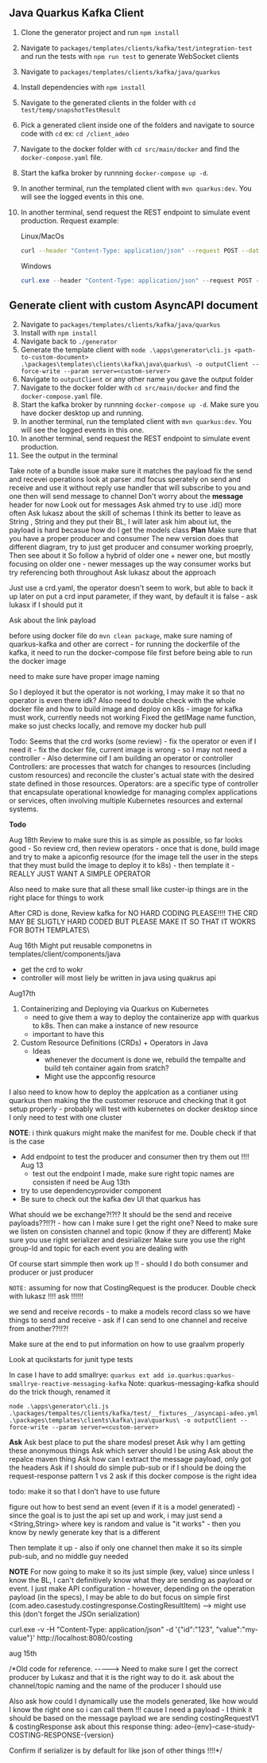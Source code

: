 ## Java Quarkus Kafka Client

1. Clone the generator project and run `npm install`
2. Navigate to `packages/templates/clients/kafka/test/integration-test` and run the tests with `npm run test` to generate WebSocket clients
3. Navigate to `packages/templates/clients/kafka/java/quarkus`
4. Install dependencies with `npm install` 
5. Navigate to the generated clients in the folder with `cd test/temp/snapshotTestResult`
6. Pick a generated client inside one of the folders and navigate to source code with `cd` ex: `cd /client_adeo`
7. Navigate to the docker folder with `cd src/main/docker` and find the `docker-compose.yaml` file. 
8. Start the kafka broker by runnning `docker-compose up -d`. 
9. In another terminal, run the templated client with `mvn quarkus:dev`. You will see the logged events in this one. 
10. In another terminal, send request the REST endpoint to simulate event production. Request example:

    Linux/MacOs
    ```bash
    curl --header "Content-Type: application/json" --request POST --data '{""value"": ""thirteenpencils""}' http://localhost:8080/
    ```

    Windows
    ```powershell
    curl.exe --header "Content-Type: application/json" --request POST --data '{""value"": ""RANDOM_VALUE""}' http://localhost:8080/
    ```

## Generate client with custom AsyncAPI document

2. Navigate to `packages/templates/clients/kafka/java/quarkus`
3. Install with `npm install`
4. Navigate back to `./generator`
5. Generate the template client with `node .\apps\generator\cli.js <path-to-custom-document> .\packages\templates\clients\kafka\java\quarkus\ -o outputClient --force-write --param server=<custom-server>`
6. Navigate to `outputClient` or any other name you gave the output folder
7. Navigate to the docker folder with `cd src/main/docker` and find the `docker-compose.yaml` file. 
8. Start the kafka broker by runnning `docker-compose up -d`. Make sure you have docker desktop up and running.
9. In another terminal, run the templated client with `mvn quarkus:dev`. You will see the logged events in this one.
10. In another terminal, send request the REST endpoint to simulate event production.
11. See the output in the terminal










Take note of a bundle issue
make sure it matches the payload
fix the send and recevei operations
look at parser .md
focus sperately on send and receive and use it without reply
use handler that will subscribe to you and one then will send message to channel
Don't worry about the **message** header for now
Look out for messages
Ask ahmed
try to use .id() more often
Ask lukasz about the skill of schemas
I think its better to leave as String , String and they put their BL, I will later ask him about iut, the payload is hard becasue how do I get the models class
**Plan**
Make sure that you have a proper producer and consumer
The new version does that different diagram, try to just get producer and consumer working proeprly,
Then see about it 
So follow a hybrid of older one + newer one, but mostly focusing on older one
    - newer messages up the way consumer works but try referencing both throughout
Ask lukasz about the approach



Just use a crd.yaml, the operator doesn't seem to work, but able to back it up later on
put a crd input parameter, if they want, by default it is false
    - ask lukasx if I should put it 

Ask about the link payload 


before using docker file do `mvn clean package`, make sure naming of quarkus-kafka and other are correct
    - for running the dockerfile of the kafka, it need to run the docker-compose file first before being able to run the docker image

need to make sure have proper image naming 

So I deployed it but the operator is not working, I may make it so that no operator is even there idk?
Also need to double check with the whole docker file and how to build image and deploy on k8s
    - image for kafka must work, currently needs not working
Fixed the getIMage name function, make so just checks locally, and remove my docker hub pull

Todo:
Seems that the crd works (some review)
    - fix the operator or even if I need it 
    - fix the docker file, current image is wrong
    - so I may not need a controller
    - Also determine oif I am building an operator or controller
            Controllers: are processes that watch for changes to resources (including custom resources) and reconcile the cluster's actual state with the desired state defined in those resources.
            Operators: are a specific type of controller that encapsulate operational knowledge for managing complex applications or services, often involving multiple Kubernetes resources and external systems.



**Todo**

Aug 18th
Review to make sure this is as simple as possible, so far looks good
    - So review crd, then review operators
    - once that is done, build image and try to make a apiconfig resource (for the image tell the user in the steps that they must build the image to deploy it to k8s)
    - then template it 
    - REALLY JUST WANT A SIMPLE OPERATOR


Also need to make sure that all these small like custer-ip things are in the right place for things to work

After CRD is done,
Review kafka for NO HARD CODING PLEASE!!!!
THE CRD MAY BE SLIGTLY HARD CODED BUT PLEASE MAKE IT SO THAT IT WOKRS FOR BOTH TEMPLATES\



Aug 16th
Might put reusable componetns in templates/client/components/java
- get the crd to wokr
- controller will most liely be written in java using quakrus api

Aug17th
1. Containerizing and Deploying via Quarkus on Kubernetes
    - need to give them a way to deploy the containerize app with quarkus to k8s. Then can make a instance of new resource
    - important to have this 
2. Custom Resource Definitions (CRDs) + Operators in Java
    - Ideas
        - whenever the document is done we, rebuild the tempalte and build teh container again from sratch?
        - Might use the appconfig resource

I also need to know how to deploy the applcation as a contianer using quarkus then making the the customer resoruce and checking that it got setup properly
    - probably will test with kubernetes on docker desktop since I only need to test with one cluster

**NOTE**: i think quakurs might make the manifest for me. Double check if that is the case

- Add endpoint to test the producer and consumer then try them out !!!!
Aug 13
    - test out the endpoint I made, make sure right topic names are consisten if need be 
Aug 13th
- try to use dependencyprovider component
- Be sure to check out the kafka dev UI that quarkus has

What should we be exchange?!?!?
It should be the send and receive payloads??!!?!
    - how can I make sure I get the right one?
Need to make sure we listen on consisten channel and topic (know if they are different)
Make sure you use right serializer and desirializer
Make sure you use the right group-Id and topic for each event you are dealing with 

Of course start simmple then work up !!
    - should I do both consumer and producer or just producer

`NOTE:` assuming for now that CostingRequest is the producer. Double check with lukasz !!!! ask !!!!!!


we send and receive records 
    - to make a models record class so we have things to send and receive
    - ask if I can send to one channel and receive from another??!!?!



Make sure at the end to put information on how to use graalvm properly

Look at qucikstarts for junit type tests


In case I have to add smallrye:
`quarkus ext add io.quarkus:quarkus-smallrye-reactive-messaging-kafka`
Note: quarkus-messaging-kafka  should do the trick though, renamed it 



`node .\apps\generator\cli.js .\packages/tempaltes/clients/kafka/test/__fixtures__/asyncapi-adeo.yml .\packages\templates\clients\kafka\java\quarkus\ -o outputClient --force-write --param server=<custom-server>`

**Ask**
Ask best place to put the share modesl preset
Ask why I am getting these anonymous things
Ask which server should I be using
Ask about the repalce maven thing
Ask how can I extract the message payload, only got the headers
Ask if I should do simple pub-sub or if I should be doing the request-response pattern 1 vs 2
ask if this docker compose is the right idea





todo:
make it so that I don't have to use future

figure out how to best send an event (even if it is a model generated) 
    - since the goal is to just the api set up and work, i may just send a <String,String> where key is random and value is "it works"
        - then you know by newly generate key that is a different 

Then template it up
    - also if only one channel then make it so its simple pub-sub, and no middle guy needed



**NOTE**
For now going to make it so its just simple (key, value) since unless I know the BL, I can't definitively know what they are sending as payload or event. I just make API configuration
    - however, depending on the operation payload (in the specs), I may be able to do but focus on simple first
    (com.adeo.casestudy.costingresponse.CostingResultItem) --> might use this 
    (don't forget the JSOn serialization)



curl.exe -v -H "Content-Type: application/json" -d '{\"id\":\"123\", \"value\":\"my-value\"}' http://localhost:8080/costing

aug 15th

/*Old code for reference. -----> Need to make sure I get the correct producer by Lukasz and that it is the right way to do it.
ask about the channel/topic naming and the name of the producer I should use

Also ask how could I dynamically use the models generated, like how would I know the right one so i can call them !!! cause I need a payload
     - I think it should be based on the message payload we are sending costingRequestV1 & costingResponse 
ask about this response thing:  adeo-{env}-case-study-COSTING-RESPONSE-{version}


Confirm if serializer is by default for like json of other things !!!!*/